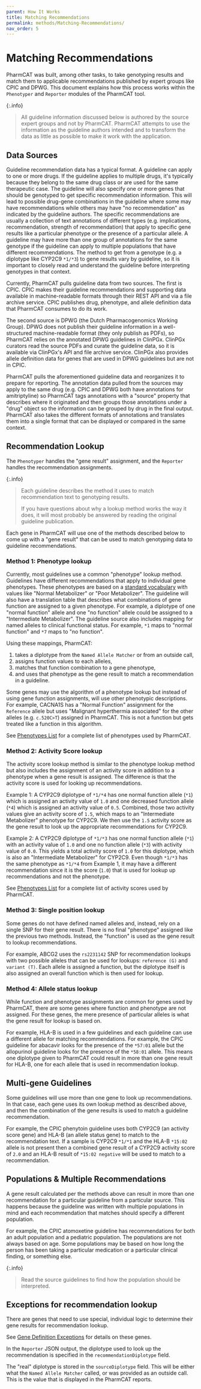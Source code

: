 ```yaml
---
parent: How It Works
title: Matching Recommendations
permalink: methods/Matching-Recommendations/
nav_order: 5
---
```

# Matching Recommendations

PharmCAT was built, among other tasks, to take genotyping results and match them to applicable recommendations published
by expert groups like CPIC and DPWG. This document explains how this process works within the `Phenotyper` and
`Reporter` modules of the PharmCAT tool.

{:.info}
> All guideline information discussed below is authored by the source expert groups and not
by PharmCAT. PharmCAT attempts to use the information as the guideline authors intended and to transform the data as
little as possible to make it work with the application.


## Data Sources 

Guideline recommendation data has a typical format. A guideline can apply to one or more drugs. If the guideline applies
to multiple drugs, it's typically because they belong to the same drug class or are used for the same therapeutic case.
The guideline will also specify one or more genes that should be genotyped to get specific recommendation
information. This will lead to possible drug-gene combinations in the guideline where some may have recommendations
while others may have "no recommendation" as indicated by the guideline authors. The specific recommendations are usually a 
collection of text annotations of different types (e.g. implications, recommendation, strength of recommendation) that
apply to specific gene results like a particular phenotype or the presence of a particular allele. A guideline may have
more than one group of annotations for the same genotype if the guideline can apply to multiple populations that have 
different recommendations. The method to get from a genotype (e.g. a diplotype like CYP2C9 `*1/*3`) to gene results
vary by guideline, so it is important to closely read and understand the guideline before interpreting genotypes in that
context.

Currently, PharmCAT pulls guideline data from two sources. The first is CPIC. CPIC makes their guideline
recommendations and supporting data available in machine-readable formats through their REST API and via a file archive
service. CPIC publishes drug, phenotype, and allele definition data that PharmCAT consumes to do its work. 

The second source is DPWG (the Dutch Pharmacogenomics Working Group). DPWG does not publish their guideline information
in a well-structured machine-readable format (they only publish as PDFs), so PharmCAT relies on the annotated DPWG
guidelines in ClinPGx. ClinPGx curators read the source PDFs and curate the guideline data, so it is available via
ClinPGx's API and file archive service. ClinPGx also provides allele definition data for genes that are used in DPWG
guidelines but are not in CPIC.

PharmCAT pulls the aforementioned guideline data and reorganizes it to prepare for reporting. The annotation data pulled
from the sources may apply to the same drug (e.g. CPIC and DPWG both have annotations for amitriptyline) so PharmCAT
tags annotations with a "source" property that describes where it originated and then groups those annotations under a
"drug" object so the information can be grouped by drug in the final output. PharmCAT also takes the different formats
of annotations and translates them into a single format that can be displayed or compared in the same context.


## Recommendation Lookup

The `Phenotyper` handles the "gene result" assignment, and the `Reporter` handles the recommendation assignments.


{:.info}
> Each guideline describes the method it uses to match recommendation text to genotyping results.
> 
> If you have questions about why a lookup method works the way it does, it will most probably be answered by reading
the original guideline publication.

Each gene in PharmCAT will use one of the methods described below to come up with a "gene result" that can be used to
match genotyping data to guideline recommendations.


### Method 1: Phenotype lookup

Currently, most guidelines use a common "phenotype" lookup method. Guidelines have different recommendations that apply
to individual gene phenotypes. These phenotypes are based on a 
[standard vocabulary](https://cpicpgx.org/resources/term-standardization/) with values like "Normal Metabolizer" or
"Poor Metabolizer". The guideline will also have a translation table that describes what combinations of gene function
are assigned to a given phenotype. For example, a diplotype of one "normal function" allele and one "no function" allele
could be assigned to a "Intermediate Metabolizer". The guideline source also includes mapping for named alleles to 
clinical functional status. For example, `*1` maps to "normal function" and `*7` maps to "no function".

Using these mappings, PharmCAT: 

1. takes a diplotype from the `Named Allele Matcher` or from an outside call,
2. assigns function values to each alleles,
3. matches that function combination to a gene phenotype,
4. and uses that phenotype as the gene result to match a recommendation in a guideline.

Some genes may use the algorithm of a phenotype lookup but instead of using gene function assignments, will use other
phenotypic descriptions. For example, CACNA1S has a "Normal Function" assignment for the `Reference` allele but uses
"Malignant hyperthermia associated" for the other alleles (e.g. `c.520C>T`) assigned in PharmCAT. This is not a function
but gets treated like a function in this algorithm.

See [Phenotypes List](/Phenotypes-List) for a complete list of phenotypes used by PharmCAT.


### Method 2: Activity Score lookup

The activity score lookup method is similar to the phenotype lookup method but also includes the assignment of an
activity score in addition to a phenotype when a gene result is assigned.  The difference is that the activity score is
used for looking up recommendations. 

Example 1: A CYP2C9 diplotype of `*1/*4` has one normal function allele (`*1`) which is assigned an activity value of
`1.0` and one decreased function allele (`*4`) which is assigned an activity value of `0.5`. Combined, those two 
activity values give an activity score of `1.5`, which maps to an "Intermediate Metabolizer" phenotype for CYP2C9.
We then use the `1.5` activity score as the gene result to look up the appropriate recommendations for CYP2C9.

Example 2: A CYP2C9 diplotype of `*1/*3` has one normal function allele (`*1`) with an activity value of `1.0` and one
no function allele (`*3`) with activity value of `0.0`. This yields a total activity score of `1.0` for this diplotype,
which is also an "Intermediate Metabolizer" for CYP2C9.  Even though `*1/*3` has the same phenotype as `*1/*4` from
Example 1, it may have a different recommendation since it is the score (`1.0`) that is used for lookup up 
recommendations and not the phenotype.

See [Phenotypes List](/Phenotypes-List) for a complete list of activity scores used by PharmCAT.


### Method 3: Single position lookup

Some genes do not have defined named alleles and, instead, rely on a single SNP for their gene result. There is no final
"phenotype" assigned like the previous two methods. Instead, the "function" is used as the gene result to lookup
recommendations.

For example, ABCG2 uses the `rs2231142` SNP for recommendation lookups with two possible alleles that can be used for
lookups: `reference (G)` and `variant (T)`. Each allele is assigned a function, but the diplotype itself is also
assigned an overall function which is then used for lookup.


### Method 4: Allele status lookup

While function and phenotype assignments are common for genes used by PharmCAT, there are some genes where function and
phenotype are not assigned. For these genes, the mere presence of particular alleles is what the gene result for lookup
is based on.

For example, HLA-B is used in a few guidelines and each guideline can use a different allele for matching
recommendations. For example, the CPIC guideline for abacavir looks for the presence of the `*57:01` allele but the
allopurinol guideline looks for the presence of the `*58:01` allele. This means one diplotype given to PharmCAT could
result in more than one gene result for HLA-B, one for each allele that is used in recommendation lookup.


## Multi-gene Guidelines

Some guidelines will use more than one gene to look up recommendations. In that case, each gene uses its own lookup
method as described above, and then the combination of the gene results is used to match a guideline recommendation. 

For example, the CPIC phenytoin guideline uses both CYP2C9 (an activity score gene) and HLA-B (an allele status gene) to
match to the recommendation text. If a sample is CYP2C9 `*1/*1` and the HLA-B `*15:02` allele is not present then a combined
gene result of a CYP2C9 activity score of `2.0` and an HLA-B result of `*15:02 negative` will be used to match to a
recommendation.


## Populations & Multiple Recommendations

A gene result calculated per the methods above can result in more than one recommendation for a particular guideline
from a particular source. This happens because the guideline was written with multiple populations in mind and each
recommendation that matches should specify a different population.

For example, the CPIC atomoxetine guideline has recommendations for both an adult population and a pediatric population.
The populations are not always based on age. Some populations may be based on how long the person has been taking a 
particular medication or a particular clinical finding, or something else.

{:.info}
> Read the source guidelines to find how the population should be interpreted.


## Exceptions for recommendation lookup

There are genes that need to use special, individual logic to determine their gene results for recommendation lookup.

See [Gene Definition Exceptions](/methods/Gene-Definition-Exceptions) for details on these genes.

In the `Reporter` JSON output, the diplotype used to look up the recommendation is specified in the
`recommendationDiplotype` field.

The "real" diplotype is stored in the `sourceDiplotype` field.
This will be either what the `Named Allele Matcher` called, or was provided as an outside call.
This is the value that is displayed in the PharmCAT reports.
